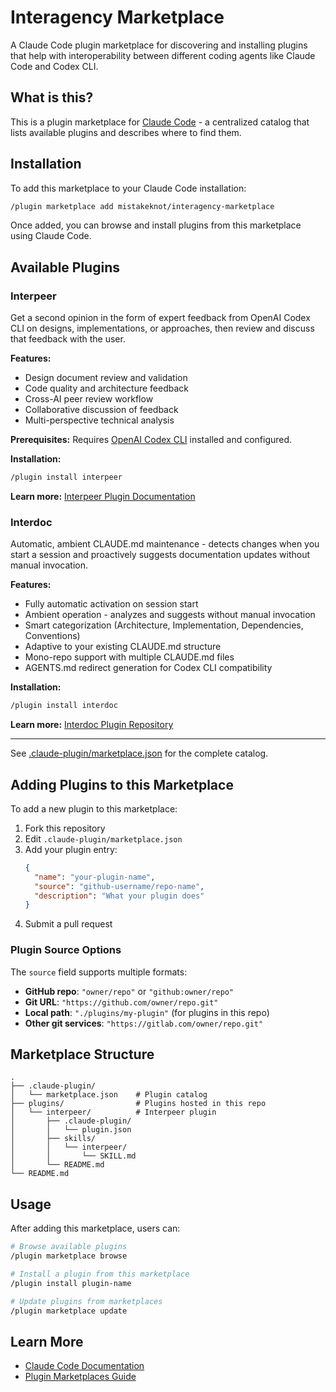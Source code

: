 # Interagency Marketplace

A Claude Code plugin marketplace for discovering and installing plugins that help with interoperability between different coding agents like Claude Code and Codex CLI.

## What is this?

This is a plugin marketplace for [Claude Code](https://claude.com/claude-code) - a centralized catalog that lists available plugins and describes where to find them.

## Installation

To add this marketplace to your Claude Code installation:

```bash
/plugin marketplace add mistakeknot/interagency-marketplace
```

Once added, you can browse and install plugins from this marketplace using Claude Code.

## Available Plugins

### Interpeer

Get a second opinion in the form of expert feedback from OpenAI Codex CLI on designs, implementations, or approaches, then review and discuss that feedback with the user.

**Features:**
- Design document review and validation
- Code quality and architecture feedback
- Cross-AI peer review workflow
- Collaborative discussion of feedback
- Multi-perspective technical analysis

**Prerequisites:** Requires [OpenAI Codex CLI](https://github.com/openai/codex-cli) installed and configured.

**Installation:**
```bash
/plugin install interpeer
```

**Learn more:** [Interpeer Plugin Documentation](plugins/interpeer/README.md)

### Interdoc

Automatic, ambient CLAUDE.md maintenance - detects changes when you start a session and proactively suggests documentation updates without manual invocation.

**Features:**
- Fully automatic activation on session start
- Ambient operation - analyzes and suggests without manual invocation
- Smart categorization (Architecture, Implementation, Dependencies, Conventions)
- Adaptive to your existing CLAUDE.md structure
- Mono-repo support with multiple CLAUDE.md files
- AGENTS.md redirect generation for Codex CLI compatibility

**Installation:**
```bash
/plugin install interdoc
```

**Learn more:** [Interdoc Plugin Repository](https://github.com/mistakeknot/interdoc)

---

See [.claude-plugin/marketplace.json](.claude-plugin/marketplace.json) for the complete catalog.

## Adding Plugins to this Marketplace

To add a new plugin to this marketplace:

1. Fork this repository
2. Edit `.claude-plugin/marketplace.json`
3. Add your plugin entry:
   ```json
   {
     "name": "your-plugin-name",
     "source": "github-username/repo-name",
     "description": "What your plugin does"
   }
   ```
4. Submit a pull request

### Plugin Source Options

The `source` field supports multiple formats:

- **GitHub repo**: `"owner/repo"` or `"github:owner/repo"`
- **Git URL**: `"https://github.com/owner/repo.git"`
- **Local path**: `"./plugins/my-plugin"` (for plugins in this repo)
- **Other git services**: `"https://gitlab.com/owner/repo.git"`

## Marketplace Structure

```
.
├── .claude-plugin/
│   └── marketplace.json    # Plugin catalog
├── plugins/                # Plugins hosted in this repo
│   └── interpeer/          # Interpeer plugin
│       ├── .claude-plugin/
│       │   └── plugin.json
│       ├── skills/
│       │   └── interpeer/
│       │       └── SKILL.md
│       └── README.md
└── README.md
```

## Usage

After adding this marketplace, users can:

```bash
# Browse available plugins
/plugin marketplace browse

# Install a plugin from this marketplace
/plugin install plugin-name

# Update plugins from marketplaces
/plugin marketplace update
```

## Learn More

- [Claude Code Documentation](https://docs.claude.com/en/docs/claude-code)
- [Plugin Marketplaces Guide](https://docs.claude.com/en/docs/claude-code/plugin-marketplaces)
